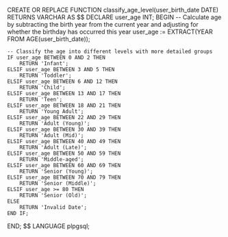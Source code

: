 CREATE OR REPLACE FUNCTION classify_age_level(user_birth_date DATE)
RETURNS VARCHAR AS $$
DECLARE
    user_age INT;
BEGIN
    -- Calculate age by subtracting the birth year from the current year and adjusting for whether the birthday has occurred this year
    user_age := EXTRACT(YEAR FROM AGE(user_birth_date));

    -- Classify the age into different levels with more detailed groups
    IF user_age BETWEEN 0 AND 2 THEN
        RETURN 'Infant';
    ELSIF user_age BETWEEN 3 AND 5 THEN
        RETURN 'Toddler';
    ELSIF user_age BETWEEN 6 AND 12 THEN
        RETURN 'Child';
    ELSIF user_age BETWEEN 13 AND 17 THEN
        RETURN 'Teen';
    ELSIF user_age BETWEEN 18 AND 21 THEN
        RETURN 'Young Adult';
    ELSIF user_age BETWEEN 22 AND 29 THEN
        RETURN 'Adult (Young)';
    ELSIF user_age BETWEEN 30 AND 39 THEN
        RETURN 'Adult (Mid)';
    ELSIF user_age BETWEEN 40 AND 49 THEN
        RETURN 'Adult (Late)';
    ELSIF user_age BETWEEN 50 AND 59 THEN
        RETURN 'Middle-aged';
    ELSIF user_age BETWEEN 60 AND 69 THEN
        RETURN 'Senior (Young)';
    ELSIF user_age BETWEEN 70 AND 79 THEN
        RETURN 'Senior (Middle)';
    ELSIF user_age >= 80 THEN
        RETURN 'Senior (Old)';
    ELSE
        RETURN 'Invalid Date';
    END IF;
END;
$$ LANGUAGE plpgsql;
